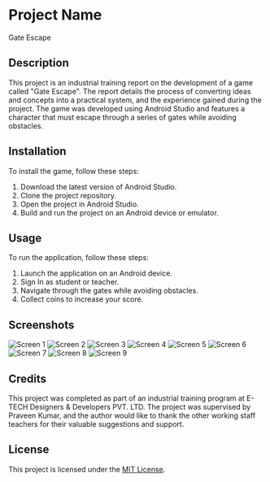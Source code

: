 # Project Name

Gate Escape

## Description

This project is an industrial training report on the development of a game called "Gate Escape". The report details the process of converting ideas and concepts into a practical system, and the experience gained during the project. The game was developed using Android Studio and features a character that must escape through a series of gates while avoiding obstacles.

## Installation

To install the game, follow these steps:

1. Download the latest version of Android Studio.
2. Clone the project repository.
3. Open the project in Android Studio.
4. Build and run the project on an Android device or emulator.

## Usage

To run the application, follow these steps:

1. Launch the application on an Android device.
2. Sign In as student or teacher.
3. Navigate through the gates while avoiding obstacles.
4. Collect coins to increase your score.

## Screenshots
![Screen 1](./screenshots/image-008.png|width=100px)
![Screen 2](./screenshots/image-009.png|width=100px)
![Screen 3](./screenshots/image-010.png)
![Screen 4](./screenshots/image-011.png)
![Screen 5](./screenshots/image-012.png)
![Screen 6](./screenshots/image-013.png)
![Screen 7](./screenshots/image-014.png)
![Screen 8](./screenshots/image-015.png)
![Screen 9](./screenshots/image-016.jpg)

## Credits

This project was completed as part of an industrial training program at E-TECH Designers & Developers PVT. LTD. The project was supervised by Praveen Kumar, and the author would like to thank the other working staff teachers for their valuable suggestions and support.

## License

This project is licensed under the [MIT License](https://opensource.org/licenses/MIT).
